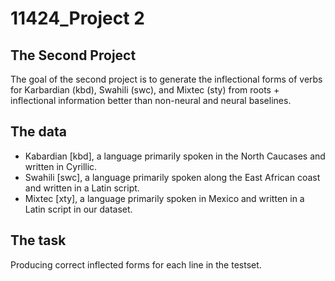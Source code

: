 # 11424_Project 2

## The Second Project
 
The goal of the second project is to generate the inflectional forms of verbs for Karbardian (kbd), Swahili (swc), and Mixtec (sty) from roots + inflectional information better than non-neural and neural baselines.

 


## The data

- Kabardian [kbd], a language primarily spoken in the North Caucases and written in Cyrillic.
- Swahili [swc], a language primarily spoken along the East African coast and written in a Latin script.
- Mixtec [xty], a language primarily spoken in Mexico and written in a Latin script in our dataset.

## The task
Producing correct inflected forms for each line in the testset.
